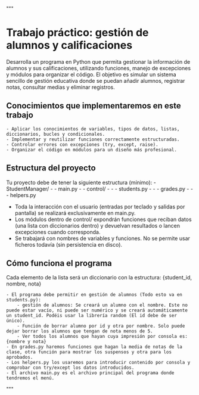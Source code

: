 """

# Trabajo práctico: gestión de alumnos y calificaciones


Desarrolla un programa en Python que permita gestionar la información de alumnos y sus calificaciones, utilizando funciones, manejo de excepciones y módulos para organizar el código.
El objetivo es simular un sistema sencillo de gestión educativa donde se puedan añadir alumnos, registrar notas, consultar medias y eliminar registros.


## Conocimientos que implementaremos en este trabajo
	- Aplicar los conocimientos de variables, tipos de datos, listas, diccionarios, bucles y condicionales.
	- Implementar y reutilizar funciones correctamente estructuradas.
	- Controlar errores con excepciones (try, except, raise).
	- Organizar el código en módulos para un diseño más profesional.


## Estructura del proyecto

Tu proyecto debe de tener la siguiente estructura (mínimo):
	- StudentManager/
	- - main.py
	- - control/
	- - - students.py
	- - - grades.py
	- - - helpers.py


- Toda la interacción con el usuario (entradas por teclado y salidas por pantalla) se realizará exclusivamente en main.py. 
- Los módulos dentro de control/ expondrán funciones que reciban datos (una lista con diccionarios dentro) y devuelvan resultados o lancen excepciones cuando corresponda. 
- Se trabajará con nombres de variables y funciones. No se permite usar ficheros todavía (sin persistencia en disco).


## Cómo funciona el programa

Cada elemento de la lista será un diccionario con la estructura: {student_id, nombre, nota}

	- El programa debe permitir en gestión de alumnos (Todo esto va en students.py): 
		- gestión de alumnos: Se creará un alumno con el nombre. Este no puede estar vacío, ni puede ser numérico y se creará automáticamente un student_id. Podéis usar la librería random (El id debe de ser único).
		- Función de borrar alumno por id y otra por nombre. Solo puede dejar borrar los alumnos que tengan de nota menos de 5.
		- Ver todos los alumnos que hayan cuya impresión por consola es: {nombre y nota}
	- En grades.py haremos funciones que hagan la media de notas de la clase, otra función para mostrar los suspensos y otra para los aprobados.
	- Los helpers.py los usaremos para introducir contenido por consola y comprobar con try/except los datos introducidos.
	- El archivo main.py es el archivo principal del programa donde tendremos el menú. 

"""
